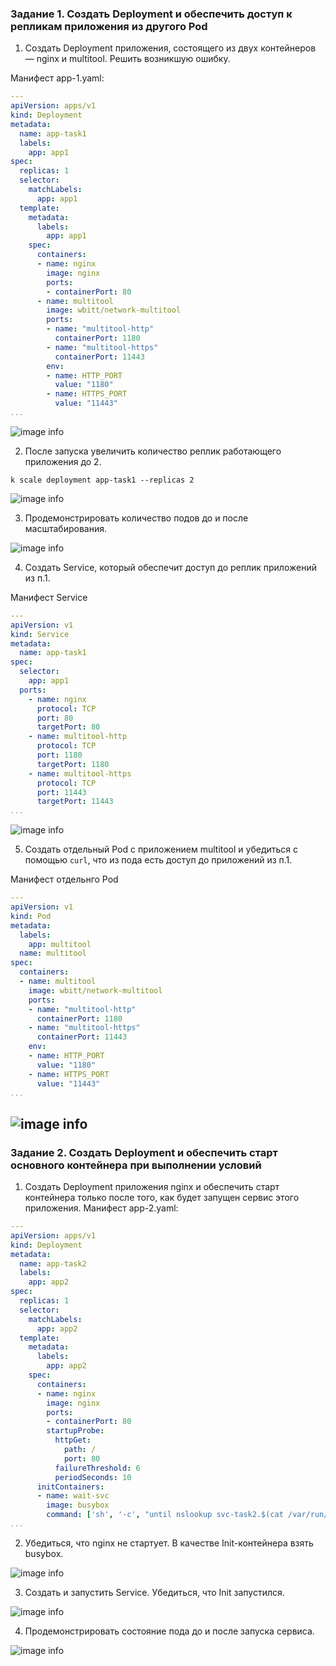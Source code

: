 ### Задание 1. Создать Deployment и обеспечить доступ к репликам приложения из другого Pod

1. Создать Deployment приложения, состоящего из двух контейнеров — nginx и multitool. Решить возникшую ошибку.

Манифест app-1.yaml:
```yaml 
---
apiVersion: apps/v1
kind: Deployment
metadata:
  name: app-task1
  labels:
    app: app1
spec:
  replicas: 1
  selector:
    matchLabels:
      app: app1
  template:
    metadata:
      labels:
        app: app1
    spec:
      containers:
      - name: nginx
        image: nginx
        ports:
        - containerPort: 80
      - name: multitool
        image: wbitt/network-multitool
        ports:
        - name: "multitool-http"
          containerPort: 1180
        - name: "multitool-https"
          containerPort: 11443
        env:
        - name: HTTP_PORT
          value: "1180"
        - name: HTTPS_PORT
          value: "11443"
...
```

![image info](./img/1.png)

2. После запуска увеличить количество реплик работающего приложения до 2.

`k scale deployment app-task1 --replicas 2`

![image info](./img/2.png)

3. Продемонстрировать количество подов до и после масштабирования.

![image info](./img/3.png)

4. Создать Service, который обеспечит доступ до реплик приложений из п.1.

Манифест Service
```yaml
---
apiVersion: v1
kind: Service
metadata:
  name: app-task1
spec:
  selector:
    app: app1
  ports:
    - name: nginx
      protocol: TCP
      port: 80
      targetPort: 80
    - name: multitool-http
      protocol: TCP
      port: 1180
      targetPort: 1180
    - name: multitool-https
      protocol: TCP
      port: 11443
      targetPort: 11443
...
```
![image info](./img/4.png)

5. Создать отдельный Pod с приложением multitool и убедиться с помощью `curl`, что из пода есть доступ до приложений из п.1.

Манифест отдельнго Pod

```yaml
---
apiVersion: v1
kind: Pod
metadata:
  labels:
    app: multitool
  name: multitool
spec:
  containers:
  - name: multitool
    image: wbitt/network-multitool
    ports:
    - name: "multitool-http"
      containerPort: 1180
    - name: "multitool-https"
      containerPort: 11443
    env:
    - name: HTTP_PORT
      value: "1180"
    - name: HTTPS_PORT
      value: "11443"
...
```

![image info](./img/5.png)
------

### Задание 2. Создать Deployment и обеспечить старт основного контейнера при выполнении условий

1. Создать Deployment приложения nginx и обеспечить старт контейнера только после того, как будет запущен сервис этого приложения.
Манифест app-2.yaml:
```yaml
---
apiVersion: apps/v1
kind: Deployment
metadata:
  name: app-task2
  labels:
    app: app2
spec:
  replicas: 1
  selector:
    matchLabels:
      app: app2
  template:
    metadata:
      labels:
        app: app2
    spec:
      containers:
      - name: nginx
        image: nginx
        ports:
        - containerPort: 80
        startupProbe:
          httpGet:
            path: /
            port: 80
          failureThreshold: 6
          periodSeconds: 10
      initContainers:
      - name: wait-svc
        image: busybox
        command: ['sh', '-c', "until nslookup svc-task2.$(cat /var/run/secrets/kubernetes.io/serviceaccount/namespace).svc.cluster.local; do echo waiting for myservice; sleep 2; done"]
...
```
2. Убедиться, что nginx не стартует. В качестве Init-контейнера взять busybox.

![image info](./img/6.png)

3. Создать и запустить Service. Убедиться, что Init запустился.

![image info](./img/7.png)

4. Продемонстрировать состояние пода до и после запуска сервиса.

![image info](./img/8.png)
